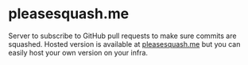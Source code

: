 # pleasesquash.me
Server to subscribe to GitHub pull requests to make sure commits are squashed.
Hosted version is available at [pleasesquash.me](https://pleasesquash.me) but you can easily host your own version on your infra.
